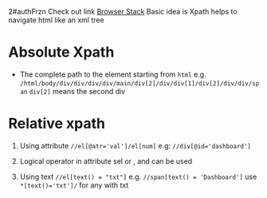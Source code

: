2#authFrzn
Check out link [Browser Stack](https://www.browserstack.com/guide/xpath-in-selenium)
Basic idea is Xpath helps to navigate html like an xml tree

# Absolute Xpath
- The complete path to the element starting from `html`
e.g. `/html/body/div/div/div/div/main/div[2]/div/div[1]/div[2]/div/div/span`
`div[2]` means the second div


# Relative xpath
1. Using attribute
	`//el[@atr='val']/el[num]`
	e.g: `//div[@id='dashboard']`

2.  Logical operator in attribute sel
	or , and  can be used

3. Using text
	`//el[text() = "txt"]`
	e.g. `//span[text() = 'Dashboard']`
use `*[text()='txt']/` for any with txt